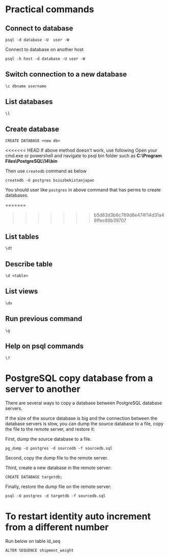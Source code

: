 # Practical commands

## Connect to database

```
psql -d database -U  user -W
```

Connect to database on another host

```
psql -h host -d database -U user -W
```

## Switch connection to a new database

```
\c dbname username
```

## List databases

```
\l
```

## Create database

```
CREATE DATABASE <new db>
```

<<<<<<< HEAD
If above method doesn't work, use following
Open your cmd.exe or powershell and navigate to psql bin folder such as **C:\Program Files\PostgreSQL\14\bin**

Then use ```createdb``` command as below

```
createdb -U postgres bsiuzbekistanjapan
```

You should user like ```postgres``` in above command that has perms to create databases.

=======
>>>>>>> b5d83d3b6c769d8e474f14d31a46ffec89b39707
## List tables

```
\dt
```

## Describe table

```
\d <table>
```

## List views

```
\dv
```

## Run previous command

```
\g
```

## Help on psql commands

```
\?
```

# PostgreSQL copy database from a server to another

There are several ways to copy a database between PostgreSQL database servers.

If the size of the source database is big and the connection between the database servers is slow, you can dump the source database to a file, copy the file to the remote server, and restore it:

First, dump the source database to a file.

```
pg_dump -U postgres -d sourcedb -f sourcedb.sql
```

Second, copy the dump file to the remote server.

Third, create a new database in the remote server:

```
CREATE DATABASE targetdb;
```

Finally, restore the dump file on the remote server:

```
psql -U postgres -d targetdb -f sourcedb.sql
```

# To restart identity auto increment from a different number

Run below on table id_seq

```
ALTER SEQUENCE shipment_weight
```

